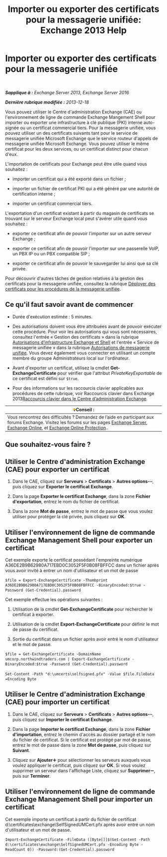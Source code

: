 ﻿---
title: 'Importer ou exporter des certificats pour la messagerie unifiée: Exchange 2013 Help'
TOCTitle: Importer ou exporter des certificats pour la messagerie unifiée
ms:assetid: ee688c33-2e08-47e7-95fc-04ba10238341
ms:mtpsurl: https://technet.microsoft.com/fr-fr/library/Dn205143(v=EXCHG.150)
ms:contentKeyID: 54652783
ms.date: 05/23/2018
mtps_version: v=EXCHG.150
ms.translationtype: MT
---

# Importer ou exporter des certificats pour la messagerie unifiée

 

_**Sapplique à :** Exchange Server 2013, Exchange Server 2016_

_**Dernière rubrique modifiée :** 2013-12-18_

Vous pouvez utiliser le Centre d'administration Exchange (CAE) ou l'environnement de ligne de commande Exchange Mangement Shell pour importer ou exporter une infrastructure à clé publique (PKI) interne auto-signée ou un certificat commercial tiers. Pour la messagerie unifiée, vous pouvez utiliser un des certificats suivants tant pour le service de messagerie unifiée Microsoft Exchange que le service routeur d'appels de messagerie unifiée Microsoft Exchange. Vous pouvez utiliser le même certificat pour les deux services, ou un certificat distinct pour chacun d'eux.

L'importation de certificats pour Exchange peut être utile quand vous souhaitez :

  - importer un certificat qui a été exporté dans un fichier ;

  - importer un fichier de certificat PKI qui a été généré par une autorité de certification interne ;

  - importer un certificat commercial tiers.

L'exportation d'un certificat existant à partir du magasin de certificats se trouvant sur le serveur Exchange local peut s'avérer utile quand vous souhaitez :

  - exporter ce certificat afin de pouvoir l'importer sur un autre serveur Exchange ;

  - exporter ce certificat afin de pouvoir l'importer sur une passerelle VoIP, un PBX IP ou un PBX compatible SIP ;

  - exporter ce certificat afin de pouvoir le sauvegarder lui ainsi que sa clé privée.

Pour découvrir d'autres tâches de gestion relatives à la gestion des certificats pour la messagerie unifiée, consultez la rubrique [Déployer des certificats pour les procédures de la messagerie unifiée](deploying-certificates-for-um-procedures-exchange-2013-help.md).

## Ce qu'il faut savoir avant de commencer

  - Durée d'exécution estimée : 5 minutes.

  - Des autorisations doivent vous être attribuées avant de pouvoir exécuter cette procédure. Pour voir les autorisations qui vous sont nécessaires, consultez l'entrée « Gestion des certificats » dans la rubrique [Autorisations d’infrastructure Exchange et Shell](exchange-and-shell-infrastructure-permissions-exchange-2013-help.md) et l'entrée « Service de messagerie unifiée » dans la rubrique [Autorisations de messagerie unifiée](unified-messaging-permissions-exchange-2013-help.md). Vous devez également vous connecter en utilisant un compte membre du groupe Administrateurs local sur l'ordinateur.

  - Avant d'exporter un certificat, utilisez la cmdlet **Get-ExchangeCertificate** pour vérifier que l'attribut *PrivateKeyExportable* de ce certificat est défini sur `$true`.

  - Pour des informations sur les raccourcis clavier applicables aux procédures de cette rubrique, voir Raccourcis clavier dans Exchange 2013[Raccourcis clavier dans le Centre d’administration Exchange](keyboard-shortcuts-in-the-exchange-admin-center-exchange-online-protection-help.md).

<table>
<thead>
<tr class="header">
<th><img src="images/Bb125224.tip(EXCHG.150).gif" title="Conseil" alt="Conseil" />Conseil :</th>
</tr>
</thead>
<tbody>
<tr class="odd">
<td>Vous rencontrez des difficultés ? Demandez de l’aide en participant aux forums Exchange. Visitez les forums sur les pages <a href="https://go.microsoft.com/fwlink/p/?linkid=60612">Exchange Server</a>, <a href="https://go.microsoft.com/fwlink/p/?linkid=267542">Exchange Online</a>, et <a href="https://go.microsoft.com/fwlink/p/?linkid=285351">Exchange Online Protection</a>..</td>
</tr>
</tbody>
</table>


## Que souhaitez-vous faire ?

## Utiliser le Centre d'administration Exchange (CAE) pour exporter un certificat

1.  Dans le CAE, cliquez sur **Serveurs** \> **Certificats** \> **Autres options**![Icône Options supplémentaires](images/JJ150550.5381819e-3b21-4873-8714-e9b956290b28(EXCHG.150).gif "Icône Options supplémentaires"), puis cliquez sur **Exporter le certificat Exchange**.

2.  Dans la page **Exporter le certificat Exchange**, dans la zone **Fichier d'exportation**, entrez le nom du fichier de certificat.

3.  Dans la zone **Mot de passe**, entrez le mot de passe que vous voulez utiliser pour protéger la clé privée, puis cliquez sur **OK**.

## Utiliser l'environnement de ligne de commande Exchange Management Shell pour exporter un certificat

Cet exemple exporte le certificat possédant l'empreinte numérique A36DE2B9B62980A717EBD0C3052F5F0B08FBFFCC dans un fichier après vous avoir invité à entrer un nom d'utilisateur et un mot de passe

    $file = Export-ExchangeCertificate -Thumbprint A36DE2B9B62980A717EBD0C3052F5F0B08FBFFCC -BinaryEncoded:$true -Password (Get-Credential).password

Cet exemple effectue les opérations suivantes :

1.  Utilisation de la cmdlet **Get-ExchangeCertificate** pour rechercher le certificat à exporter.

2.  Utilisation de la cmdlet **Export-ExchangeCertificate** pour définir le mot de passe du certificat.

3.  Sortie du certificat dans un fichier après avoir entré le nom d'utilisateur et le mot de passe.

<!-- end list -->

    $file = Get-ExchangeCertificate -DomainName umcorp.northwindtraders.com | Export-ExchangeCertificate -BinaryEncoded:$true -Password (Get-Credential).password

    Set-Content -Path "d:\umcerts\selfsigned.pfx" -Value $file.FileData =Encoding Byte

## Utiliser le Centre d'administration Exchange (CAE) pour importer un certificat

1.  Dans le CAE, cliquez sur **Serveurs** \> **Certificats** \> **Autres options**![Icône Options supplémentaires](images/JJ150550.5381819e-3b21-4873-8714-e9b956290b28(EXCHG.150).gif "Icône Options supplémentaires"), puis cliquez sur **Importer le certificat Exchange**.

2.  Dans la page **Importer le certificat Exchange**, dans la zone **Fichier d'importation**, entrez le chemin d'accès au dossier partagé et le nom du fichier de certificat. Si le certificat est protégé par mot de passe, entrez le mot de passe dans la zone **Mot de passe**, puis cliquez sur **Suivant**.

3.  Cliquez sur **Ajouter**![Icône Ajouter](images/JJ218640.c1e75329-d6d7-4073-a27d-498590bbb558(EXCHG.150).gif "Icône Ajouter") pour sélectionner les serveurs auxquels vous voulez appliquer le certificat, puis cliquez sur **OK**. Si vous voulez supprimer un serveur dans l'affichage Liste, cliquez sur **Supprimer**![Icône Suppression](images/Dd362328.479b6ced-8d64-4277-a725-f17fea202b28(EXCHG.150).gif "Icône Suppression"), puis sur **Terminer**.

## Utiliser l'environnement de ligne de commande Exchange Management Shell pour importer un certificat

Cet exemple importe un certificat à partir du fichier de certificat d:\\certificates\\exchange\\SelfSignedUMCert.pfx après avoir entré un nom d'utilisateur et un mot de passe.

    Import-ExchangeCertificate -FileData ([Byte[]]$(Get-Content -Path d:\certificates\exchange\SelfSignedUMCert.pfx -Encoding Byte -ReadCount 0)) -Password:(Get-Credential).password

